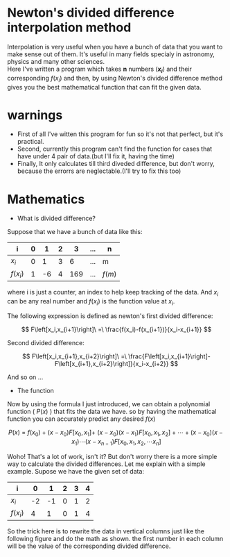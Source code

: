 # Newton's divided difference interpolation method

Interpolation is very useful when you have a bunch of data that you want to make sense out of them. It's useful in many fields specialy in astronomy, physics and many other sciences.<br />
Here I've written a program which takes **n** numbers (**$x_i$**) and their corresponding $f(x_i)$  and then, by using Newton's divided difference method gives you the best mathematical function that can fit the given data.

# warnings
* First of all I've witten this program for fun so it's not that perfect, but it's practical.<br />
* Second, currently this program can't find the function for cases that have under 4 pair of data.(but I'll fix it, having the time)<br />
* Finally, It only calculates till third diveded difference, but don't worry, because the errorrs are neglectable.(I'll try to fix this too)<br />

# Mathematics
* What is divided difference?
  
Suppose that we have a bunch of data like this:
  
| i | 0 | 1 | 2 | 3 | ... | n |
| ------------- | ------------- | ------------- | ------------- | ------------- | ------------- | ------------- |
| $x_i$ | 0 | 1 | 3 | 6 |... | m |
| $f(x_i)$ | 1 | -6 | 4 | 169 | ... | $f(m)$ |

where i is just a counter, an index to help keep tracking of the data. And $x_i$ can be any real number and $f(x_i)$ is the function value at $x_i$.

The following expression is defined as newton's first divided difference:

$$ F\left[x_i,x_{i+1}\right]\ =\ \frac{f(x_i)-f(x_{i+1})}{x_i-x_{i+1}} $$

Second divided difference:

$$ F\left[x_i,x_{i+1},x_{i+2}\right]\ =\ \frac{F\left[x_i,x_{i+1}\right]-F\left[x_{i+1},x_{i+2}\right]}{x_i-x_{i+2}} $$

And so on ...

* The function

Now by using the formula I just introduced, we can obtain a polynomial function ( $P(x)$ ) that fits the data we have. so by having the mathematical function you can accurately predict any desired $f(x)$ 

$$ P(x)\ =\ f(x_0)+(x-x_0)F\left[x_0,x_1\right]+\ (x-x_0)(x-x_1)F\left[x_0,x_1,x_2\right]+\cdots+(x-x_0)(x-x_1)\cdots(x-x_{n-1})F\left[x_0,x_1,x_2,\cdots x_n\right] $$


Woho! That's a lot of work, isn't it? But don't worry there is a more simple way to calculate the divided differences. Let me explain with a simple example. Supose we have the given set of data:

| i | 0 | 1 | 2 | 3 | 4 |
| ------------- | ------------- | ------------- | ------------- | ------------- | ------------- |
| $x_i$ | -2 | -1 | 0 | 1 | 2 |
| $f(x_i)$ | 4 | 1 | 0 | 1 | 4 |

So the trick here is to rewrite the data in vertical columns just like the following figure and do the math as shown. the first number in each column will be the value of the corresponding divided difference.



